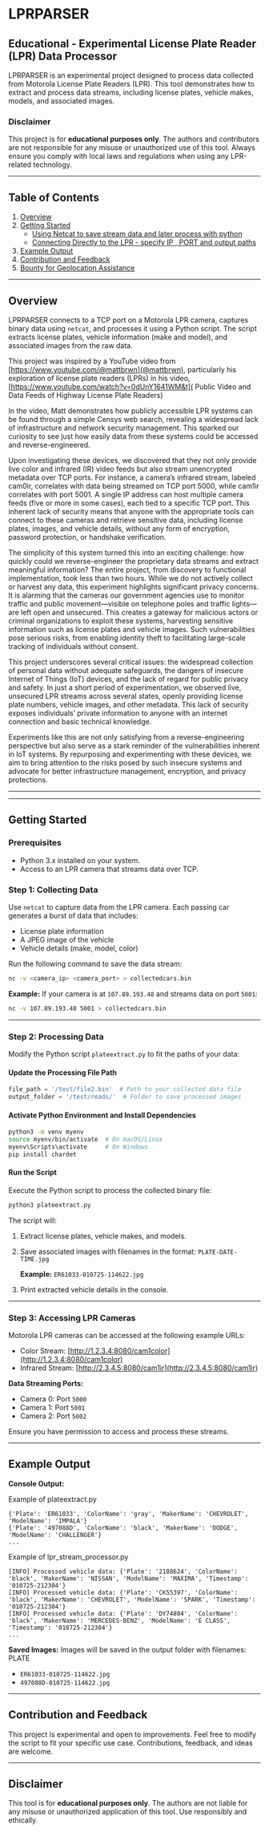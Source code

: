 # LPRPARSER

## Educational - Experimental License Plate Reader (LPR) Data Processor

LPRPARSER is an experimental project designed to process data collected from Motorola License Plate Readers (LPR). This tool demonstrates how to extract and process data streams, including license plates, vehicle makes, models, and associated images.

### **Disclaimer**

This project is for **educational purposes only**. The authors and contributors are not responsible for any misuse or unauthorized use of this tool. Always ensure you comply with local laws and regulations when using any LPR-related technology.

---

## Table of Contents  
1. [Overview](#overview)  
2. [Getting Started](#getting-started)  
   - [Using Netcat to save stream data and later process with python](#using-netcat-for-manual-processing)  
   - [Connecting Directly to the LPR - specify IP , PORT and output paths](#connecting-directly-to-the-lpr)  
3. [Example Output](#example-output)  
4. [Contribution and Feedback](#contribution-and-feedback)  
5. [Bounty for Geolocation Assistance](#bounty-for-geolocation-assistance)  

---

## **Overview**

LPRPARSER connects to a TCP port on a Motorola LPR camera, captures binary data using `netcat`, and processes it using a Python script. The script extracts license plates, vehicle information (make and model), and associated images from the raw data. 

This project was inspired by a YouTube video from [https://www.youtube.com/@mattbrwn](@mattbrwn), particularly his exploration of license plate readers (LPRs) in his video, [https://www.youtube.com/watch?v=0dUnY1641WM&t]( Public Video and Data Feeds of Highway License Plate Readers)

In the video, Matt demonstrates how publicly accessible LPR systems can be found through a simple Censys web search, revealing a widespread lack of infrastructure and network security management. This sparked our curiosity to see just how easily data from these systems could be accessed and reverse-engineered.

Upon investigating these devices, we discovered that they not only provide live color and infrared (IR) video feeds but also stream unencrypted metadata over TCP ports. For instance, a camera’s infrared stream, labeled cam0ir, correlates with data being streamed on TCP port 5000, while cam1ir correlates with port 5001. A single IP address can host multiple camera feeds (five or more in some cases), each tied to a specific TCP port. This inherent lack of security means that anyone with the appropriate tools can connect to these cameras and retrieve sensitive data, including license plates, images, and vehicle details, without any form of encryption, password protection, or handshake verification.

The simplicity of this system turned this into an exciting challenge: how quickly could we reverse-engineer the proprietary data streams and extract meaningful information? The entire project, from discovery to functional implementation, took less than two hours. While we do not actively collect or harvest any data, this experiment highlights significant privacy concerns. It is alarming that the cameras our government agencies use to monitor traffic and public movement—visible on telephone poles and traffic lights—are left open and unsecured. This creates a gateway for malicious actors or criminal organizations to exploit these systems, harvesting sensitive information such as license plates and vehicle images. Such vulnerabilities pose serious risks, from enabling identity theft to facilitating large-scale tracking of individuals without consent.

This project underscores several critical issues: the widespread collection of personal data without adequate safeguards, the dangers of insecure Internet of Things (IoT) devices, and the lack of regard for public privacy and safety. In just a short period of experimentation, we observed live, unsecured LPR streams across several states, openly providing license plate numbers, vehicle images, and other metadata. This lack of security exposes individuals’ private information to anyone with an internet connection and basic technical knowledge.

Experiments like this are not only satisfying from a reverse-engineering perspective but also serve as a stark reminder of the vulnerabilities inherent in IoT systems. By repurposing and experimenting with these devices, we aim to bring attention to the risks posed by such insecure systems and advocate for better infrastructure management, encryption, and privacy protections.



---


---

## **Getting Started**

### **Prerequisites**

- Python 3.x installed on your system.
- Access to an LPR camera that streams data over TCP.

### **Step 1: Collecting Data**

Use `netcat` to capture data from the LPR camera. Each passing car generates a burst of data that includes:

- License plate information
- A JPEG image of the vehicle
- Vehicle details (make, model, color)

Run the following command to save the data stream:

```bash
nc -v <camera_ip> <camera_port> > collectedcars.bin
```

**Example:**
If your camera is at `107.89.193.48` and streams data on port `5001`:

```bash
nc -v 107.89.193.48 5001 > collectedcars.bin
```

---

### **Step 2: Processing Data**

Modify the Python script `plateextract.py` to fit the paths of your data:

#### Update the Processing File Path

```python
file_path = '/test/file2.bin'  # Path to your collected data file
output_folder = '/test/reads/'  # Folder to save processed images
```

#### Activate Python Environment and Install Dependencies

```bash
python3 -m venv myenv
source myenv/bin/activate  # On macOS/Linux
myenv\Scripts\activate     # On Windows
pip install chardet
```

#### Run the Script

Execute the Python script to process the collected binary file:

```bash
python3 plateextract.py
```

The script will:

1. Extract license plates, vehicle makes, and models.

2. Save associated images with filenames in the format:
   `PLATE-DATE-TIME.jpg`

   **Example:** `ER61033-010725-114622.jpg`

3. Print extracted vehicle details in the console.

---

### **Step 3: Accessing LPR Cameras**

Motorola LPR cameras can be accessed at the following example URLs:

- Color Stream: [http://1.2.3.4:8080/cam1color](http://1.2.3.4:8080/cam1color)
- Infrared Stream: [http://2.3.4.5:8080/cam1ir](http://2.3.4.5:8080/cam1ir)

**Data Streaming Ports:**

- Camera 0: Port `5000`
- Camera 1: Port `5001`
- Camera 2: Port `5002`

Ensure you have permission to access and process these streams.

---

## **Example Output**

**Console Output:**

Example of plateextract.py
```plaintext
{'Plate': 'ER61033', 'ColorName': 'gray', 'MakerName': 'CHEVROLET', 'ModelName': 'IMPALA'}
{'Plate': '497088D', 'ColorName': 'black', 'MakerName': 'DODGE', 'ModelName': 'CHALLENGER'}
...

```
Example of lpr_stream_processor.py
```plaintext
[INFO] Processed vehicle data: {'Plate': '2188624', 'ColorName': 'black', 'MakerName': 'NISSAN', 'ModelName': 'MAXIMA', 'Timestamp': '010725-212304'}
[INFO] Processed vehicle data: {'Plate': 'CK55397', 'ColorName': 'black', 'MakerName': 'CHEVROLET', 'ModelName': 'SPARK', 'Timestamp': '010725-212304'}
[INFO] Processed vehicle data: {'Plate': 'DY74804', 'ColorName': 'black', 'MakerName': 'MERCEDES-BENZ', 'ModelName': 'E CLASS', 'Timestamp': '010725-212304'}
...
```

**Saved Images:**
Images will be saved in the output folder with filenames: PLATE

- `ER61033-010725-114622.jpg`
- `497088D-010725-114622.jpg`

---

## **Contribution and Feedback**

This project is experimental and open to improvements. Feel free to modify the script to fit your specific use case. Contributions, feedback, and ideas are welcome.

---

## **Disclaimer**

This tool is for **educational purposes only**. The authors are not liable for any misuse or unauthorized application of this tool. Use responsibly and ethically.
